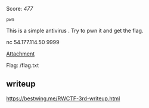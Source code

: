 Score: *477*




`pwn`


This is a simple antivirus . Try to pwn it and get the flag.

nc 54.177.114.50 9999

[Attachment](https://rwctf2021.s3-us-west-1.amazonaws.com/JunkAV-67a67158814f0a7f156131f78ac0ba6bfe3f1b76.tgz)

Flag: /flag.txt


## writeup
https://bestwing.me/RWCTF-3rd-writeup.html
